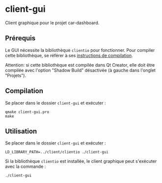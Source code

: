 # client-gui

Client graphique pour le projet car-dashboard.

## Prérequis

Le GUI nécessite la bibliothèque `clientio` pour fonctionner. Pour compiler
cette bibliothèque, se référer à ses
[instructions de compilation](../client/README.md#compilation).

Attention: si cette bibliothèque est compilée dans Qt Creator, elle doit être
compilée avec l'option "Shadow Build" désactivée (à gauche dans l'onglet
"Projets").

## Compilation

Se placer dans le dossier `client-gui` et exécuter :

    qmake client-gui.pro
    make

## Utilisation

Se placer dans le dossier `client-gui` et exécuter :

    LD_LIBRARY_PATH=../client/clientio ./client-gui

Si la bibliothèque `clientio` est installée, le client graphique peut s'exécuter
avec la commande :

    ./client-gui

